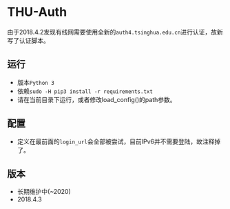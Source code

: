 # THU-Auth
由于2018.4.2发现有线网需要使用全新的`auth4.tsinghua.edu.cn`进行认证，故新写了认证脚本。

## 运行
- 版本`Python 3`
- 依赖`sudo -H pip3 install -r requirements.txt`
- 请在当前目录下运行，或者修改load_config()的path参数。

## 配置
- 定义在最前面的`login_url`会全部被尝试，目前IPv6并不需要登陆，故注释掉了。

## 版本
- 长期维护中(~2020)
- 2018.4.3